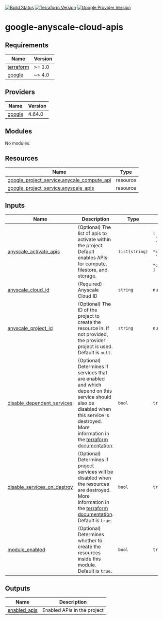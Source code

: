 [![Build Status][badge-build]][build-status]
[![Terraform Version][badge-terraform]](https://github.com/hashicorp/terraform/releases)
[![Google Provider Version][badge-tf-google]](https://github.com/terraform-providers/terraform-provider-google/releases)
# google-anyscale-cloud-apis

<!-- BEGINNING OF PRE-COMMIT-TERRAFORM DOCS HOOK -->
## Requirements

| Name | Version |
|------|---------|
| <a name="requirement_terraform"></a> [terraform](#requirement\_terraform) | >= 1.0 |
| <a name="requirement_google"></a> [google](#requirement\_google) | ~> 4.0 |

## Providers

| Name | Version |
|------|---------|
| <a name="provider_google"></a> [google](#provider\_google) | 4.64.0 |

## Modules

No modules.

## Resources

| Name | Type |
|------|------|
| [google_project_service.anycale_compute_api](https://registry.terraform.io/providers/hashicorp/google/latest/docs/resources/project_service) | resource |
| [google_project_service.anyscale_apis](https://registry.terraform.io/providers/hashicorp/google/latest/docs/resources/project_service) | resource |

## Inputs

| Name | Description | Type | Default | Required |
|------|-------------|------|---------|:--------:|
| <a name="input_anyscale_activate_apis"></a> [anyscale\_activate\_apis](#input\_anyscale\_activate\_apis) | (Optional) The list of apis to activate within the project.<br>Default enables APIs for compute, filestore, and storage. | `list(string)` | <pre>[<br>  "compute.googleapis.com",<br>  "file.googleapis.com",<br>  "storage-component.googleapis.com",<br>  "storage.googleapis.com",<br>  "certificatemanager.googleapis.com"<br>]</pre> | no |
| <a name="input_anyscale_cloud_id"></a> [anyscale\_cloud\_id](#input\_anyscale\_cloud\_id) | (Required) Anyscale Cloud ID | `string` | `null` | no |
| <a name="input_anyscale_project_id"></a> [anyscale\_project\_id](#input\_anyscale\_project\_id) | (Optional) The ID of the project to create the resource in. If not provided, the provider project is used. Default is `null`. | `string` | `null` | no |
| <a name="input_disable_dependent_services"></a> [disable\_dependent\_services](#input\_disable\_dependent\_services) | (Optional) Determines if services that are enabled and which depend on this service should also be disabled when this service is destroyed.<br>More information in the [terraform documentation](https://www.terraform.io/docs/providers/google/r/google_project_service.html#disable_dependent_services). | `bool` | `true` | no |
| <a name="input_disable_services_on_destroy"></a> [disable\_services\_on\_destroy](#input\_disable\_services\_on\_destroy) | (Optional) Determines if project services will be disabled when the resources are destroyed.<br>More information in the [terraform documentation](https://www.terraform.io/docs/providers/google/r/google_project_service.html#disable_on_destroy).<br>Default is `true`. | `bool` | `true` | no |
| <a name="input_module_enabled"></a> [module\_enabled](#input\_module\_enabled) | (Optional) Determines whether to create the resources inside this module. Default is `true`. | `bool` | `true` | no |

## Outputs

| Name | Description |
|------|-------------|
| <a name="output_enabled_apis"></a> [enabled\_apis](#output\_enabled\_apis) | Enabled APIs in the project |
<!-- END OF PRE-COMMIT-TERRAFORM DOCS HOOK -->

<!-- References -->
[Terraform]: https://www.terraform.io
[Issues]: https://github.com/anyscale/sa-terraform-google-cloudfoundation-modules/issues
[badge-build]: https://github.com/anyscale/sa-terraform-google-cloudfoundation-modules/workflows/CI/CD%20Pipeline/badge.svg
[badge-terraform]: https://img.shields.io/badge/terraform-1.x%20-623CE4.svg?logo=terraform
[badge-tf-google]: https://img.shields.io/badge/GCP-4.+-F8991D.svg?logo=terraform
[build-status]: https://github.com/anyscale/sa-terraform-google-cloudfoundation-modules/actions

